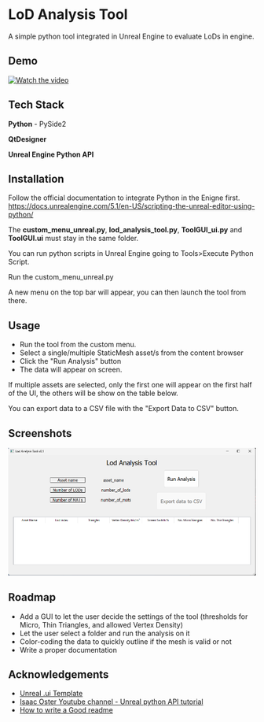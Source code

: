 
# LoD Analysis Tool

A simple python tool integrated in Unreal Engine to evaluate LoDs in engine.


## Demo

[![Watch the video](https://img.youtube.com/vi/TBobQ3O0bvA/default.jpg)](https://youtu.be/TBobQ3O0bvA)


## Tech Stack

**Python** - PySide2

**QtDesigner**

**Unreal Engine Python API**


## Installation

Follow the official documentation to integrate Python in the Enigne first.
https://docs.unrealengine.com/5.1/en-US/scripting-the-unreal-editor-using-python/

The **custom_menu_unreal.py**, **lod_analysis_tool.py**, **ToolGUI_ui.py** and **ToolGUI.ui** must stay in the same folder.

You can run python scripts in Unreal Engine going to Tools>Execute Python Script.

Run the custom_menu_unreal.py

A new menu on the top bar will appear, you can then launch the tool from there.

    
## Usage

- Run the tool from the custom menu.
- Select a single/multiple StaticMesh asset/s from the content browser
- Click the "Run Analysis" button
- The data will appear on screen.

If multiple assets are selected, only the first one will appear on the first half of the UI, the others will be show on the table below.

You can export data to a CSV file with the "Export Data to CSV" button.


## Screenshots

![tool-screenshot](./resources/images/tool-screenshot.png)


## Roadmap

- Add a GUI to let the user decide the settings of the tool (thresholds for Micro, Thin Triangles, and allowed Vertex Density)
- Let the user select a folder and run the analysis on it
- Color-coding the data to quickly outline if the mesh is valid or not
- Write a proper documentation


## Acknowledgements

 - [Unreal .ui Template](https://gist.github.com/isaacoster/24375ae0fb84dda7aea916077df3f5f4)
 - [Isaac Oster Youtube channel - Unreal python API tutorial](https://www.youtube.com/@IsaacOster)
 - [How to write a Good readme](https://bulldogjob.com/news/449-how-to-write-a-good-readme-for-your-github-project)

